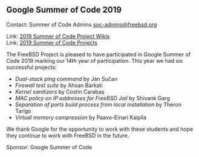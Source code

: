 ## Google Summer of Code 2019 ##

Contact: Summer of Code Admins <soc-admins@freebsd.org>  

Link:	 [2019 Summer of Code Project Wikis](https://wiki.freebsd.org/SummerOfCode2019Projects)  
Link:    [2019 Summer of Code Projects](https://summerofcode.withgoogle.com/archive/2019/organizations/6504969929228288/)

The FreeBSD Project is pleased to have participated in
Google Summer of Code 2019 marking our 14th year of participation.
This year we had six successful projects:

 * *Dual-stack ping command* by Ján Sučan
 * *Firewall test suite* by Ahsan Barkati
 * *Kernel sanitizers* by Costin Carabaș
 * *MAC policy on IP addresses for FreeBSD Jail* by Shivank Garg
 * *Separation of ports build process from local installation* by Theron Tarigo
 * *Virtual memory compression* by Paavo-Einari Kaipila

We thank Google for the opportunity to work with these students and hope
they continue to work with FreeBSD in the future.

Sponsor: Google Summer of Code
